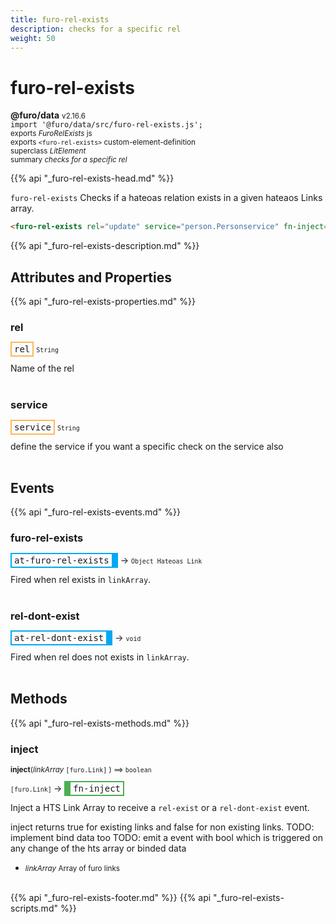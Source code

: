 ```yaml
---
title: furo-rel-exists
description: checks for a specific rel
weight: 50
---
```


# furo-rel-exists
**@furo/data** <small>v2.16.6</small>
<br>`import '@furo/data/src/furo-rel-exists.js';`<small>
<br>exports *FuroRelExists* js
<br>exports `<furo-rel-exists>` custom-element-definition
<br>superclass *LitElement*</small>
<br><small>summary *checks for a specific rel*</small>

{{% api "_furo-rel-exists-head.md" %}}

`furo-rel-exists`
Checks if a hateoas relation exists in a given hateaos Links array.

```html
<furo-rel-exists rel="update" service="person.Personservice" fn-inject="--HTS-array"></furo-rel-exists>
```

{{% api "_furo-rel-exists-description.md" %}}


## Attributes and Properties
{{% api "_furo-rel-exists-properties.md" %}}




### **rel**

<span  style="border-width:2px; border-style: solid;border-color:  rgb(255, 182, 91);font-family:monospace; padding:2px 4px;">rel</span>
<small>`String` </small>

Name of the rel
<br><br>

### **service**

<span  style="border-width:2px; border-style: solid;border-color:  rgb(255, 182, 91);font-family:monospace; padding:2px 4px;">service</span>
<small>`String` </small>

define the service if you want a specific check on the service also
<br><br>
## Events
{{% api "_furo-rel-exists-events.md" %}}

### **furo-rel-exists**
<span  style="border-width:2px 10px 2px 2px; border-style: solid;border-color:  rgb(2, 168, 244);font-family:monospace; padding:2px 4px;">at-furo-rel-exists</span>
→ <small>`Object Hateoas Link`</small>

 Fired when rel exists in `linkArray`.
<br><br>
### **rel-dont-exist**
<span  style="border-width:2px 10px 2px 2px; border-style: solid;border-color:  rgb(2, 168, 244);font-family:monospace; padding:2px 4px;">at-rel-dont-exist</span>
→ <small>`void`</small>

 Fired when rel does not exists in `linkArray`.
<br><br>

## Methods
{{% api "_furo-rel-exists-methods.md" %}}


### **inject**
<small>**inject**(*linkArray* `[furo.Link]` ) ⟹ `boolean`</small>

<small>`[furo.Link]` </small> →
<span  style="border-width:2px 2px 2px 10px; border-style: solid;border-color:  rgb(76, 175, 80);font-family:monospace; padding:2px 4px;">fn-inject</span>

Inject a HTS Link Array to receive a `rel-exist` or a `rel-dont-exist` event.

inject returns true for existing links and false for non existing links.
TODO: implement bind data too
TODO: emit a event with bool which is triggered on any change of the hts array or binded data

- <small>*linkArray* Array of furo links</small>
<br><br>






{{% api "_furo-rel-exists-footer.md" %}}
{{% api "_furo-rel-exists-scripts.md" %}}
